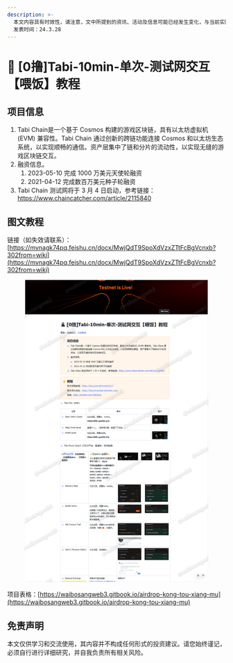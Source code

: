 ```yaml
---
description: >-
  本文内容具有时效性，请注意，文中所提到的资讯、活动及信息可能已经发生变化，与当前实际情况有所不同。我们建议您在做出任何决策之前，始终进行自主研究和验证。
  发表时间：24.3.28
---
```


# 🚠 \[0撸]Tabi-10min-单次-测试网交互【喂饭】教程

## **项目信息**

1. Tabi Chain是一个基于 Cosmos 构建的游戏区块链，具有以太坊虚拟机 (EVM) 兼容性。Tabi Chain 通过创新的跨链功能连接 Cosmos 和以太坊生态系统，以实现顺畅的通信。资产层集中了链和分片的流动性，以实现无缝的游戏区块链交互。
2. 融资信息。
   1. 2023-05-10 完成 1000 万美元天使轮融资
   2. 2021-04-12 完成数百万美元种子轮融资
3. Tabi Chain 测试网将于 3 月 4 日启动，参考链接：https://www.chaincatcher.com/article/2115840

## 图文教程

链接（如失效请联系）：[https://mvnagk74pq.feishu.cn/docx/MwjQdT9SpoXdVzxZTtFcBgVcnxb?302from=wiki](https://mvnagk74pq.feishu.cn/docx/MwjQdT9SpoXdVzxZTtFcBgVcnxb?302from=wiki)

<figure><img src="../.gitbook/assets/image (5).png" alt=""><figcaption></figcaption></figure>

项目表格：[https://waibosangweb3.gitbook.io/airdrop-kong-tou-xiang-mu](https://waibosangweb3.gitbook.io/airdrop-kong-tou-xiang-mu)

## 免责声明 <a href="#mian-ze-sheng-ming" id="mian-ze-sheng-ming"></a>

本文仅供学习和交流使用，其内容并不构成任何形式的投资建议。请您始终谨记，必须自行进行详细研究，并自我负责所有相关风险。
